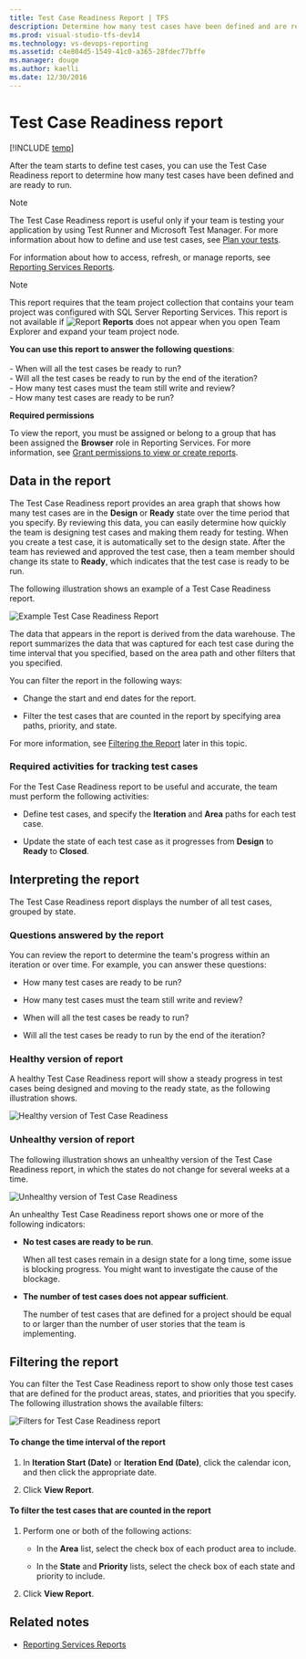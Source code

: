 ```yaml
---
title: Test Case Readiness Report | TFS
description: Determine how many test cases have been defined and are ready to run 
ms.prod: visual-studio-tfs-dev14
ms.technology: vs-devops-reporting
ms.assetid: c4e804d5-1549-41c0-a365-28fdec77bffe
ms.manager: douge
ms.author: kaelli
ms.date: 12/30/2016
---
```


# Test Case Readiness report

[!INCLUDE [temp](../_shared/tfs-header-17-15.md)]

After the team starts to define test cases, you can use the Test Case Readiness report to determine how many test cases have been defined and are ready to run.  
  
> [!NOTE]
>  The Test Case Readiness report is useful only if your team is testing your application by using Test Runner and Microsoft Test Manager. For more information about how to define and use test cases, see [Plan your tests](../../manual-test/getting-started/create-test-cases.md).  
  
 For information about how to access, refresh, or manage reports, see [Reporting Services Reports](reporting-services-reports.md).  
  
> [!NOTE]
>  This report requires that the team project collection that contains your team project was configured with SQL Server Reporting Services. This report is not available if ![Report](_img/icon_reportte.png "Icon_reportTE") **Reports** does not appear when you open Team Explorer and expand your team project node.  
  
**You can use this report to answer the following questions**:<br /><br /> -   When will all the test cases be ready to run?<br />-   Will all the test cases be ready to run by the end of the iteration?<br />-   How many test cases must the team still write and review?<br />-   How many test cases are ready to be run?
  
 **Required permissions**  
  
 To view the report, you must be assigned or belong to a group that has been assigned the **Browser** role in Reporting Services. For more information, see [Grant permissions to view or create reports](../admin/grant-permissions-to-reports.md).  
  
##  <a name="Data"></a> Data in the report  
 The Test Case Readiness report provides an area graph that shows how many test cases are in the **Design** or **Ready** state over the time period that you specify. By reviewing this data, you can easily determine how quickly the team is designing test cases and making them ready for testing. When you create a test case, it is automatically set to the design state. After the team has reviewed and approved the test case, then a team member should change its state to **Ready**, which indicates that the test case is ready to be run.  
  
 The following illustration shows an example of a Test Case Readiness report.  
  
 ![Example Test Case Readiness Report](_img/procguid_testcasereadiness.png "ProcGuid_TestCaseReadiness")  
  
 The data that appears in the report is derived from the data warehouse. The report summarizes the data that was captured for each test case during the time interval  that you specified, based on the area path and other filters that you specified.  
  
 You can filter the report in the following ways:  
  
-   Change the start and end dates for the report.  
  
-   Filter the test cases that are counted in the report by specifying area paths, priority, and state.  
  
 For more information, see [Filtering the Report](#Changing) later in this topic.  
  
### Required activities for tracking test cases  
 For the Test Case Readiness report to be useful and accurate, the team must perform the following activities:  
  
-   Define test cases, and specify the **Iteration** and **Area** paths for each test case.  
  
-   Update the state of each test case as it progresses from **Design** to **Ready** to **Closed**.  
  
##  <a name="Interpreting"></a> Interpreting the report  
 The Test Case Readiness report displays the number of all test cases, grouped by state.  
  
### Questions answered by the report  
 You can review the report to determine the team's progress within an iteration or over time. For example, you can answer these questions:  
  
-   How many test cases are ready to be run?  
  
-   How many test cases must the team still write and review?  
  
-   When will all the test cases be ready to run?  
  
-   Will all the test cases be ready to run by the end of the iteration?  
  
### Healthy version of report  
 A healthy Test Case Readiness report will show a steady progress in test cases being designed and moving to the ready state, as the following illustration shows.  
  
 ![Healthy version of Test Case Readiness](_img/procguid_testcasereadiness_healthy.png "ProcGuid_TestCaseReadiness_Healthy")  
  
### Unhealthy version of report  
 The following illustration shows an unhealthy version of the Test Case Readiness report, in which the states do not change for several weeks at a time.  
  
 ![Unhealthy version of Test Case Readiness](_img/procguide_testcasereadiness_unhealthy.png "ProcGuide_TestCaseReadiness_Unhealthy")  
  
 An unhealthy Test Case Readiness report shows one or more of the following indicators:  
  
-   **No test cases are ready to be run**.  
  
     When all test cases remain in a design state for a long time, some issue is blocking progress. You might want to investigate the cause of the blockage.  
  
-   **The number of test cases does not appear sufficient**.  
  
     The number of test cases that are defined for a project should be equal to or larger than the number of user stories that the team is implementing.  
  
##  <a name="Changing"></a> Filtering the report  
 You can filter the Test Case Readiness report to show only those test cases that are defined for the product areas, states, and priorities that you specify. The following illustration shows the available filters:  
  
 ![Filters for Test Case Readiness report](_img/procguid_readiness.png "ProcGuid_Readiness")  
  
#### To change the time interval of the report  
  
1.  In **Iteration Start (Date)** or **Iteration End (Date)**, click the calendar icon, and then click the appropriate date.  
  
2.  Click **View Report**.  
  
#### To filter the test cases that are counted in the report  
  
1.  Perform one or both of the following actions:  
  
    -   In the **Area** list, select the check box of each product area to include.  
  
    -   In the **State** and **Priority** lists, select the check box of each state and priority to include.  
  
2.  Click **View Report**.  
  
## Related notes
- [Reporting Services Reports](reporting-services-reports.md)

